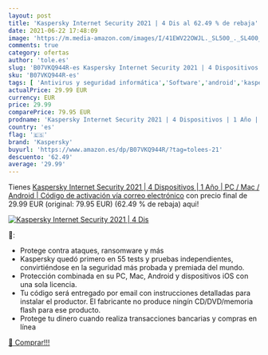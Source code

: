 ```yaml
---
layout: post
title: 'Kaspersky Internet Security 2021 | 4 Dis al 62.49 % de rebaja'
date: 2021-06-22 17:48:09
image: 'https://m.media-amazon.com/images/I/41EWV22OWJL._SL500_._SL400_.jpg'
comments: true
category: ofertas
author: 'tole.es'
slug: 'B07VKQ944R-es Kaspersky Internet Security 2021 | 4 Dispositivos | 1 Año...'
sku: 'B07VKQ944R-es'
tags: [ 'Antivirus y seguridad informática','Software','android','kaspersky', ]
actualPrice: 29.99 EUR
currency: EUR
price: 29.99
comparePrice: 79.95 EUR
prodname: 'Kaspersky Internet Security 2021 | 4 Dispositivos | 1 Año | PC / Mac / Android | Código de activación vía correo electrónico'
country: 'es'
flag: '🇪🇸'
brand: 'Kaspersky'
buyurl: 'https://www.amazon.es/dp/B07VKQ944R/?tag=tolees-21'
descuento: '62.49'
average: '29.99'
---
```


Tienes [Kaspersky Internet Security 2021 | 4 Dispositivos | 1 Año | PC / Mac / Android | Código de activación vía correo electrónico](https://www.amazon.es/dp/B07VKQ944R/?tag=tolees-21) con precio final de  29.99 EUR (original: 79.95 EUR) (62.49 %  de rebaja) aqui!

[![Kaspersky Internet Security 2021 | 4 Dis](https://m.media-amazon.com/images/I/41EWV22OWJL._SL500_._SL400_.jpg)](https://www.amazon.es/dp/B07VKQ944R/?tag=tolees-21)

🔎:

- Protege contra ataques, ransomware y más
- Kaspersky quedó primero en 55 tests y pruebas independientes, convirtiéndose en la seguridad más probada y premiada del mundo.
- Protección combinada en su PC, Mac, Android y dispositivos iOS con una sola licencia.
- Tu código será entregado por email con instrucciones detalladas para instalar el productor. El fabricante no produce ningín CD/DVD/memoria flash para ese producto.
- Protege tu dinero cuando realiza transacciones bancarias y compras en línea

[🛒 Comprar!!!](https://www.amazon.es/dp/B07VKQ944R/?tag=tolees-21)
